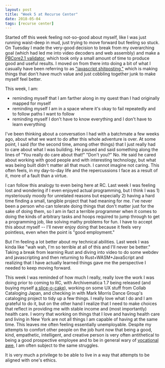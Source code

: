 ```yaml
---
layout: post
title: "Week 5 at Recurse Center"
date: 2018-05-04
tags: [recurse center]
---
```


Started off this week feeling not-so-good about myself, like I was just running waist-deep in mud, just trying to move forward but feeling so stuck. On Tuesday I made the very-good decision to break from my overarching goal (which had led me into video decoders and web assembly) and make a [PBCore2.1 validator](http://bits.ashleyblewer.com/pbcore-validator/), which took only a small amount of time to produce good and useful results. I moved on from there into doing a bit of what I casually have been referring to as ["javascript shitposting,"](https://github.com/ablwr/uninsured) which is making things that don't have much value and just cobbling together junk to make myself feel better. 

This week, I am:
- reminding myself that I am farther along in my quest than I had originally mapped for myself
- reminding myself I am in a space where it's okay to fail repeatedly and to follow paths I want to follow
- reminding myself I don't have to know everything and I don't have to learn everything

I've been thinking about a conversation I had with a batchmate a few weeks ago, about what we want to do after this whole adventure is over. At some point, I said (for the second time, among other things) that I just really had to care about what I was building. He paused and said something along the lines of "You really do care about that!" "Don't you?" No. He said he cared about working with good people and with interesting technology, but what was being built didn't matter all that much. I cannot imagine not caring. This often feels, in my day-to-day life and the repercussions I face as a result of it, more of a fault than a virtue.

I can follow this analogy to even being here at RC. Last week I was feeling lost and wondering if I even enjoyed actual programming, but I think I was 1) mysteriously moody for unrelated reasons but especially 2) having a hard time finding a small, tangible project that had meaning for me. I've never been a person who can tolerate doing things that don't matter just for the sake of doing them, so I am in fact a terrible programmer when it comes to doing the kinds of arbitrary tasks and hoops required to jump through to get a programming job, like solving mathy problems for fun. I have to accept this about myself -- I'll never enjoy doing that because it feels very pointless, even when the point is "good employment."

But I'm feeling a lot better about my technical abilities. Last week I was kinda like "wah wah, I'm so terrible at all of this and I'll never be better." Taking a break from learning Rust and diving into video to do some webdev and javascripting and then returning to Rust+WASM+JavaScript and realizing that I have actually learned things gave me the perspective I needed to keep moving forward.

This week I was reminded of how much I really, really love the work I was doing prior to coming to RC, with Archivematica 1.7 being released (and buying myself [a slice-o-cake](https://twitter.com/archivematica/status/991732636929245184)), working on some UX stuff from Collab Cataloging Japan, and checking in with Mark Morris Dance Group's cataloging project to tidy up a few things. I really love what I do and I am grateful to do it, but on the other hand I realize that I need to make choices that reflect in providing me with stable income and (most importantly) health care. I worry that working on things that I love and having health care and living in New York are not all things I am capable of having at the same time. This leaves me often feeling essentially unemployable. Despite my attempts to comfort other people on the job hunt now that being a good, kind, empathetic, intelligent, and creative person is very often antithetical to being a good prospective employee and to be in general wary of [vocational awe](http://www.inthelibrarywiththeleadpipe.org/2018/vocational-awe/), I am often subject to the same struggles. 

It is very much a privilege to be able to live in a way that attempts to be aligned with one's ethics.

